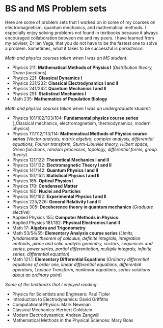# BS and MS Problem sets
Here are some of problem sets that I worked on in some of my courses on electromagnetism, quantum mechanics, and mathematical methods. I especially enjoy solving problems not found in textbooks because it always encouraged collaboration between me and my peers. I have learned from my adviser, Dr Ian Vega, that you do not have to be the fastest one to solve a problem. Sometimes, what it takes to be successful is _persistence_.

_Math and physics courses taken when I was an MS student:_
* Physics 211: **Mathematical Methods of Physics I** (_Distribution theory, Green functions_)
* Physics 221: **Classical Dynamics I**
* Physics 231/232: **Classical Electrodynamics I and II**
* Physics 241/242: **Quantum Mechanics I and II**
* Physics 251: **Statistical Mechanics I**
* Math 235: **Mathematics of Population Biology**

_Math and physics courses taken when I was an undergraduate student:_

* Physics 101/102/103/104: **Fundamental physics course series** (_Classical mechanics, electromagnetism, thermodynamics, modern physics)
* Physics 111/112/113/114: **Mathematical Methods of Physics course series** (_Vector analysis, matrix algebra, complex analysis, differential equations, Fourier transform, Sturm-Liouville theory, Hilbert space, Green functions, random processes, topology, differential forms, group theory_)
* Physics 121/122: **Theoretical Mechanics I and II**
* Physics 131/132: **Electromagnetic Theory I and II**
* Physics 141/142: **Quantum Physics I and II**
* Physics 151/152: **Statistical Physics I and II**
* Physics 165: **Optical Physics I**
* Physics 170: **Condensed Matter**
* Physics 180: **Nuclei and Particles**
* Physics 191/192: **Experimental Physics I and II**
* Physics 225/226: **General Relativity I and II**
* Physics 305: **Decoherence theory in quantum mechanics** (_Graduate elective_)
* Applied Physics 155: **Computer Methods in Physics**
* Applied Physics 181/182: **Physical Electronics I and II**
* Math 17: **Algebra and Trigonometry**
* Math 53/54/55: **Elementary Analysis course series** (_Limits, fundamental theorem of calculus, definite integrals, integration emthods, plane and solic analytic geoemtry, vectors, sequences and series, power series, partial differentiation, multiple integrals, infinite series, differential equation_)
* Math 121.1: **Elementary Differential Equations** (_Ordinary differential equations of order one, linear differential equations, differential operators, Laplace Transform, nonlinear equations, series solutions about an ordinary point_)

_Some of the textbooks that I enjoyed reading:_
* Physics for Scientists and Engineers: Paul Tipler
* Introduction to Electrodynamics: David Griffiths
* Computational Physics: Mark Newman
* Classical Mechanics: Herbert Goldstein
* Modern Electrodynamics: Andrew Zangwill
* Mathematical Methods in the Physical Sciences: Mary Boas





